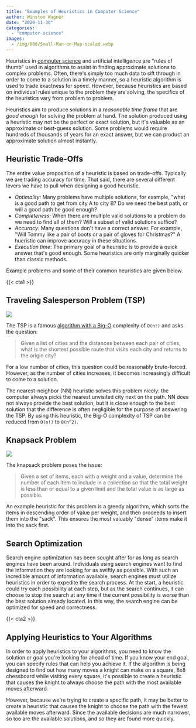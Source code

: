 ```yaml
---
title: "Examples of Heuristics in Computer Science"
author: Winston Wagner
date: "2020-11-30"
categories: 
  - "computer-science"
images:
  - /img/800/Small-Man-on-Map-scaled.webp
---
```


Heuristics in [computer science](/computer-science/comprehensive-guide-to-learn-computer-science-online/) and artificial intelligence are "rules of thumb" used in algorithms to assist in finding approximate solutions to complex problems. Often, there's simply too much data to sift through in order to come to a solution in a timely manner, so a heuristic algorithm is used to trade exactness for speed. However, because heuristics are based on individual rules unique to the problem they are solving, the specifics of the heuristics vary from problem to problem.

Heuristics aim to produce solutions in a _reasonable time frame_ that are _good enough_ for solving the problem at hand. The solution produced using a heuristic may not be the perfect or exact solution, but it's valuable as an approximate or best-guess solution. Some problems would require hundreds of thousands of years for an exact answer, but we can product an approximate solution almost instantly.

## Heuristic Trade-Offs

The entire value proposition of a heuristic is based on trade-offs. Typically we are trading accuracy for time. That said, there are several different levers we have to pull when designing a good heuristic.

- _Optimality:_ Many problems have multiple solutions, for example, "what is a good path to get from city A to city B? Do we need the best path, or will a good path be good enough?
- _Completeness:_ When there are multiple valid solutions to a problem do we need to find all of them? Will a subset of valid solutions suffice?
- _Accuracy:_ Many questions don't have a correct answer. For example, "Will Tommy like a pair of boots or a pair of gloves for Christmas?" A hueristic can improve accuracy in these situations.
- _Execution time_: The primary goal of a heuristic is to provide a quick answer that's good enough. Some heuristics are only marginally quicker than classic methods.

Example problems and some of their common heuristics are given below.

{{< cta1 >}}

## Traveling Salesperson Problem (TSP)

![](/img/800/tsp-1024x606.jpg)

The TSP is a famous [algorithm with a Big-O](https://boot.dev/big-o-algorithms-course/) complexity of `O(n!)` and asks the question:

> Given a list of cities and the distances between each pair of cities, what is the shortest possible route that visits each city and returns to the origin city?

For a low number of cities, this question could be reasonably brute-forced. However, as the number of cities increases, it becomes increasingly difficult to come to a solution.

The nearest-neighbor (NN) heuristic solves this problem nicely: the computer always picks the nearest unvisited city next on the path. NN does not always provide the best solution, but it is close enough to the best solution that the difference is often negligible for the purpose of answering the TSP. By using this heuristic, the Big-O complexity of TSP can be reduced from `O(n!)` to `O(n^2)`.

## Knapsack Problem

![](/img/800/knapsack.jpg)

The knapsack problem poses the issue:

> Given a set of items, each with a weight and a value, determine the number of each item to include in a collection so that the total weight is less than or equal to a given limit and the total value is as large as possible.

An example heuristic for this problem is a greedy algorithm, which sorts the items in descending order of value per weight, and then proceeds to insert them into the "sack". This ensures the most valuably "dense" items make it into the sack first.

## Search Optimization

Search engine optimization has been sought after for as long as search engines have been around. Individuals using search engines want to find the information they are looking for as swiftly as possible. With such an incredible amount of information available, search engines must utilize heuristics in order to expedite the search process. At the start, a heuristic could try each possibility at each step, but as the search continues, it can choose to stop the search at any time if the current possibility is worse than the best solution already located. In this way, the search engine can be optimized for speed and correctness.

{{< cta2 >}}

## Applying Heuristics to Your Algorithms

In order to apply heuristics to your algorithms, you need to know the solution or goal you're looking for ahead of time. If you know your end goal, you can specify rules that can help you achieve it. If the algorithm is being designed to find out how many moves a knight can make on a square, 8x8 chessboard while visiting every square, it's possible to create a heuristic that causes the knight to always choose the path with the most available moves afterward.

However, because we're trying to create a specific path, it may be better to create a heuristic that causes the knight to choose the path with the fewest available moves afterward. Since the available decisions are much narrower, so too are the available solutions, and so they are found more quickly.

